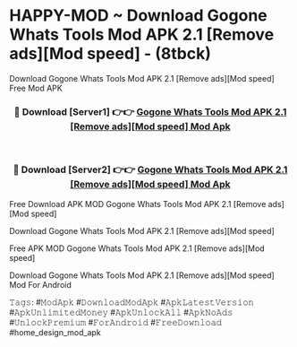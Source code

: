 # HAPPY-MOD ~ Download Gogone Whats Tools Mod APK 2.1 [Remove ads][Mod speed] - (8tbck)
Download Gogone Whats Tools Mod APK 2.1 [Remove ads][Mod speed] Free Mod APK

<div align="center">
<h3>🔴 Download [Server1] 👉👉 <a href="https://apk-comot.site?title=Gogone_Whats_Tools_Mod_APK_2.1_[Remove_ads][Mod_speed]">Gogone Whats Tools Mod APK 2.1 [Remove ads][Mod speed] Mod Apk</a></h3><br>

<h3>🔴 Download [Server2] 👉👉 <a href="https://apk-comot.site?title=Gogone_Whats_Tools_Mod_APK_2.1_[Remove_ads][Mod_speed]">Gogone Whats Tools Mod APK 2.1 [Remove ads][Mod speed] Mod Apk</a></h3>
</div>


Free Download APK MOD Gogone Whats Tools Mod APK 2.1 [Remove ads][Mod speed]

Download Gogone Whats Tools Mod APK 2.1 [Remove ads][Mod speed] 

Free APK MOD Gogone Whats Tools Mod APK 2.1 [Remove ads][Mod speed] 

Download Gogone Whats Tools Mod APK 2.1 [Remove ads][Mod speed] Mod For Android

𝚃𝚊𝚐𝚜: #𝙼𝚘𝚍𝙰𝚙𝚔 #𝙳𝚘𝚠𝚗𝚕𝚘𝚊𝚍𝙼𝚘𝚍𝙰𝚙𝚔 #𝙰𝚙𝚔𝙻𝚊𝚝𝚎𝚜𝚝𝚅𝚎𝚛𝚜𝚒𝚘𝚗 #𝙰𝚙𝚔𝚄𝚗𝚕𝚒𝚖𝚒𝚝𝚎𝚍𝙼𝚘𝚗𝚎𝚢 #𝙰𝚙𝚔𝚄𝚗𝚕𝚘𝚌𝚔𝙰𝚕𝚕 #𝙰𝚙𝚔𝙽𝚘𝙰𝚍𝚜 #𝚄𝚗𝚕𝚘𝚌𝚔𝙿𝚛𝚎𝚖𝚒𝚞𝚖 #𝙵𝚘𝚛𝙰𝚗𝚍𝚛𝚘𝚒𝚍 #𝙵𝚛𝚎𝚎𝙳𝚘𝚠𝚗𝚕𝚘𝚊𝚍 #home_design_mod_apk